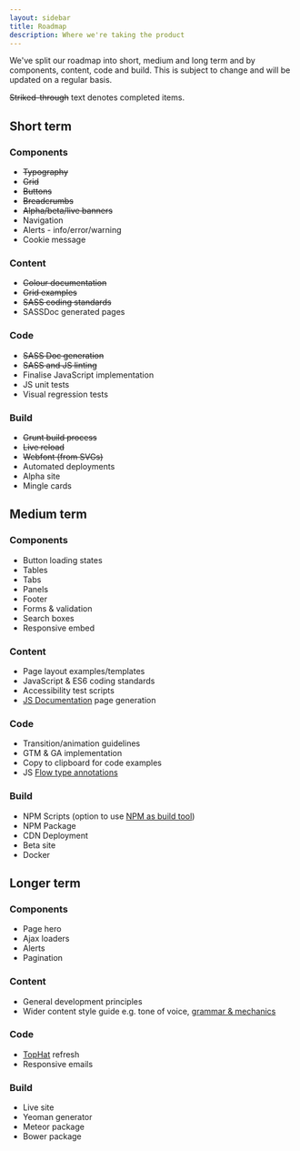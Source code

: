 ```yaml
---
layout: sidebar
title: Roadmap
description: Where we're taking the product
---
```


We've split our roadmap into short, medium and long term and by components, content, code and build. This is subject to change and will be updated on a regular basis.

~~Striked-through~~ text denotes completed items.

## Short term

<div class="grid">
    <div data-g="12 xs:6 sm:4 md:3">
        <h3 class="h5">Components</h3>
        <ul>
            <li><s>Typography</s></li>
            <li><s>Grid</s></li>
            <li><s>Buttons</s></li>
            <li><s>Breadcrumbs</s></li>
            <li><s>Alpha/beta/live banners</s></li>
            <li>Navigation</li>
            <li>Alerts - info/error/warning</li>
            <li>Cookie message</li>
        </ul>
    </div>
    <div data-g="12 xs:6 sm:4 md:3">
        <h3 class="h5">Content</h3>
        <ul>
            <li><s>Colour documentation</s></li>
            <li><s>Grid examples</s></a></li>
            <li><s>SASS coding standards</s></a></li>
            <li>SASSDoc generated pages</li>
        </ul>
    </div>
    <div data-g="12 xs:6 sm:4 md:3">
        <h3 class="h5">Code</h3>
        <ul>
            <li><s>SASS Doc generation</s></li>
            <li><s>SASS and JS linting</s></li>
            <li>Finalise JavaScript implementation</li>
            <li>JS unit tests</li>
            <li>Visual regression tests</li>
        </ul>
    </div>
    <div data-g="12 xs:6 sm:4 md:3">
        <h3 class="h5">Build</h3>
        <ul>
            <li><s>Grunt build process</s></li>
            <li><s>Live reload</s></li>
            <li><s>Webfont (from SVGs)</s></li>
            <li>Automated deployments</li>
            <li>Alpha site</li>
            <li>Mingle cards</li>
        </ul>
    </div>
</div>

## Medium term

<div class="grid">
    <div data-g="12 xs:6 sm:4 md:3">
        <h3 class="h5">Components</h3>
        <ul>
            <li>Button loading states</li>
            <li>Tables</li>
            <li>Tabs</li>
            <li>Panels</li>
            <li>Footer</li>
            <li>Forms &amp; validation</li>
            <li>Search boxes</li>
            <li>Responsive embed</li>
        </ul>
    </div>
    <div data-g="12 xs:6 sm:4 md:3">
        <h3 class="h5">Content</h3>
        <ul>
            <li>Page layout examples/templates</li>
            <li>JavaScript &amp; ES6 coding standards</li>
            <li>Accessibility test scripts</li>
            <li><a href="http://documentation.js.org/" target="_blank" rel="noopener external">JS Documentation</a> page generation</li>
        </ul>
    </div>
    <div data-g="12 xs:6 sm:4 md:3">
        <h3 class="h5">Code</h3>
        <ul>
            <li>Transition/animation guidelines</li>
            <li>GTM &amp; GA implementation</li>
            <li>Copy to clipboard for code examples</li>
            <li>JS <a href="https://flowtype.org/" target="_blank" rel="noopener external">Flow type annotations</a></li>
        </ul>
    </div>
    <div data-g="12 xs:6 sm:4 md:3">
        <h3 class="h5">Build</h3>
        <ul>
            <li>NPM Scripts (option to use <a href="https://www.keithcirkel.co.uk/how-to-use-npm-as-a-build-tool/" target="_blank" rel="noopener external">NPM as build tool</a>)</li>
            <li>NPM Package</li>
            <li>CDN Deployment</li>
            <li>Beta site</li>
            <li>Docker</li>
        </ul>
    </div>
</div>

## Longer term

<div class="grid">
    <div data-g="12 xs:6 sm:4 md:3">
        <h3 class="h5">Components</h3>
        <ul>
            <li>Page hero</li>
            <li>Ajax loaders</li>
            <li>Alerts</li>
            <li>Pagination</li>
        </ul>
    </div>
    <div data-g="12 xs:6 sm:4 md:3">
        <h3 class="h5">Content</h3>
        <ul>
            <li>General development principles</li>
            <li>Wider content style guide e.g. tone of voice, <a href="http://styleguide.mailchimp.com/grammar-and-mechanics/" target="_blank" rel="noopener external">grammar &amp; mechanics</a></li>
        </ul>
    </div>
    <div data-g="12 xs:6 sm:4 md:3">
        <h3 class="h5">Code</h3>
        <ul>
            <li><a href="https://github.com/mattonfoot/NICE.TopHat" target="_blank" rel="noopener external">TopHat</a> refresh</li>
            <li>Responsive emails</li>
        </ul>
    </div>
    <div data-g="12 xs:6 sm:4 md:3">
        <h3 class="h5">Build</h3>
        <ul>
            <li>Live site</li>
            <li>Yeoman generator</li>
            <li>Meteor package</li>
            <li>Bower package</li>
        </ul>
    </div>
</div>